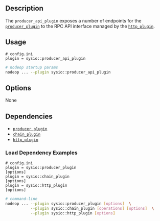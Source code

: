 ## Description

The `producer_api_plugin` exposes a number of endpoints for the [`producer_plugin`](producer-plugin.md) to the RPC API interface managed by the [`http_plugin`](http-plugin.md).

## Usage

```console
# config.ini
plugin = sysio::producer_api_plugin
```

```sh
# nodeop startup params
nodeop ... --plugin sysio::producer_api_plugin
```

## Options

None

## Dependencies

* [`producer_plugin`](producer-plugin.md)
* [`chain_plugin`](chain-plugin.md)
* [`http_plugin`](http-plugin.md)

### Load Dependency Examples

```console
# config.ini
plugin = sysio::producer_plugin
[options]
plugin = sysio::chain_plugin
[options]
plugin = sysio::http_plugin
[options]
```

```sh
# command-line
nodeop ... --plugin sysio::producer_plugin [options]  \
           --plugin sysio::chain_plugin [operations] [options]  \
           --plugin sysio::http_plugin [options]
```
